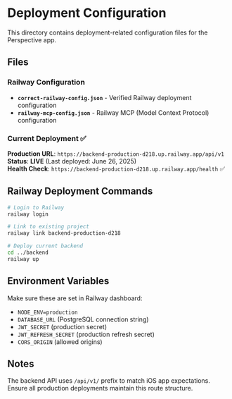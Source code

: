 # Deployment Configuration

This directory contains deployment-related configuration files for the Perspective app.

## Files

### Railway Configuration
- **`correct-railway-config.json`** - Verified Railway deployment configuration
- **`railway-mcp-config.json`** - Railway MCP (Model Context Protocol) configuration

### Current Deployment ✅

**Production URL**: `https://backend-production-d218.up.railway.app/api/v1`  
**Status**: **LIVE** (Last deployed: June 26, 2025)  
**Health Check**: `https://backend-production-d218.up.railway.app/health` ✅

## Railway Deployment Commands

```bash
# Login to Railway
railway login

# Link to existing project
railway link backend-production-d218

# Deploy current backend
cd ../backend
railway up
```

## Environment Variables

Make sure these are set in Railway dashboard:
- `NODE_ENV=production`
- `DATABASE_URL` (PostgreSQL connection string)
- `JWT_SECRET` (production secret)
- `JWT_REFRESH_SECRET` (production refresh secret)
- `CORS_ORIGIN` (allowed origins)

## Notes

The backend API uses `/api/v1/` prefix to match iOS app expectations. Ensure all production deployments maintain this route structure.